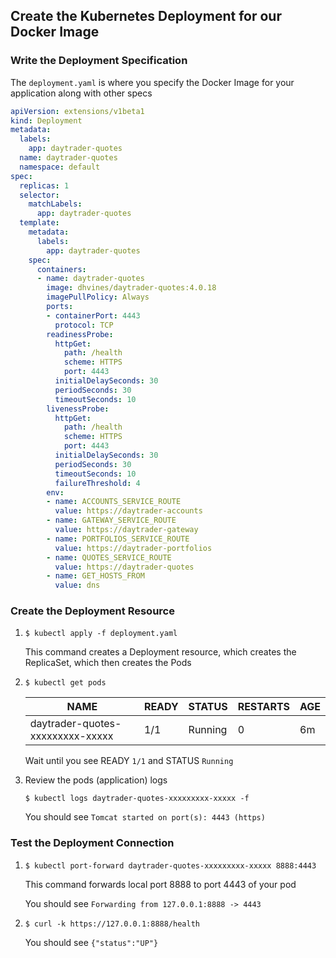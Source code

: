     
## Create the Kubernetes Deployment for our Docker Image

### Write the Deployment Specification

The `deployment.yaml` is where you specify the Docker Image for your application along with other specs
    
```yaml
apiVersion: extensions/v1beta1
kind: Deployment
metadata:
  labels:
    app: daytrader-quotes
  name: daytrader-quotes
  namespace: default
spec:
  replicas: 1
  selector:
    matchLabels:
      app: daytrader-quotes
  template:
    metadata:
      labels:
        app: daytrader-quotes
    spec:
      containers:
      - name: daytrader-quotes
        image: dhvines/daytrader-quotes:4.0.18
        imagePullPolicy: Always
        ports:
        - containerPort: 4443
          protocol: TCP
        readinessProbe:  
          httpGet:
            path: /health
            scheme: HTTPS
            port: 4443
          initialDelaySeconds: 30
          periodSeconds: 30
          timeoutSeconds: 10
        livenessProbe:  
          httpGet:
            path: /health
            scheme: HTTPS
            port: 4443
          initialDelaySeconds: 30
          periodSeconds: 30
          timeoutSeconds: 10
          failureThreshold: 4
        env:
        - name: ACCOUNTS_SERVICE_ROUTE
          value: https://daytrader-accounts
        - name: GATEWAY_SERVICE_ROUTE
          value: https://daytrader-gateway
        - name: PORTFOLIOS_SERVICE_ROUTE
          value: https://daytrader-portfolios
        - name: QUOTES_SERVICE_ROUTE
          value: https://daytrader-quotes
        - name: GET_HOSTS_FROM
          value: dns
```
### Create the Deployment Resource

1.  `$ kubectl apply -f deployment.yaml`

    This command creates a Deployment resource, which creates the ReplicaSet, which then creates the Pods
    
2.  `$ kubectl get pods`
    
    NAME | READY | STATUS | RESTARTS | AGE
    ---- | ----- | ------ | -------- | ---
    daytrader-quotes-xxxxxxxxx-xxxxx | 1/1 | Running | 0 | 6m
    
    Wait until you see READY `1/1` and STATUS `Running`
              
3.  Review the pods (application) logs
        
    `$ kubectl logs daytrader-quotes-xxxxxxxxx-xxxxx -f`
    
    You should see `Tomcat started on port(s): 4443 (https)`
    
### Test the Deployment Connection
        
1.  `$ kubectl port-forward daytrader-quotes-xxxxxxxxx-xxxxx 8888:4443`
    
    This command forwards local port 8888 to port 4443 of your pod
       
    You should see `Forwarding from 127.0.0.1:8888 -> 4443`
       
2.  `$ curl -k https://127.0.0.1:8888/health`

    You should see `{"status":"UP"}` 


